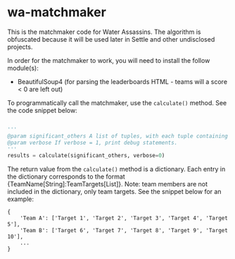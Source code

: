 # wa-matchmaker

This is the matchmaker code for Water Assassins. The algorithm is obfuscated because it will be used later in Settle and other undisclosed projects.

In order for the matchmaker to work, you will need to install the follow module(s):
  * BeautifulSoup4 (for parsing the leaderboards HTML - teams will a score < 0 are left out)

To programmatically call the matchmaker, use the ```calculate()``` method. See the code snippet below:

```python

'''
@param significant_others A list of tuples, with each tuple containing a couple: [('John Doe', 'Jane Doe'), ('Person A', 'Person B')]
@param verbose If verbose = 1, print debug statements.
'''
results = calculate(significant_others, verbose=0)

```

The return value from the ```calculate()``` method is a dictionary. Each entry in the dictionary corresponds to the format {TeamName[String]:TeamTargets[List]}. Note: team members are not included in the dictionary, only team targets. See the snippet below for an example:

```
{
	'Team A': ['Target 1', 'Target 2', 'Target 3', 'Target 4', 'Target 5'],
	'Team B': ['Target 6', 'Target 7', 'Target 8', 'Target 9', 'Target 10'],
	...
}
```






